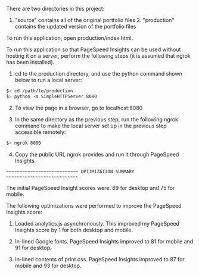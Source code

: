 There are two directories in this project:

1. "source" contains all of the original portfolio files 2. "production"
contains the updated version of the portfolio files

To run this application, open production/index.html.

To run this application so that PageSpeed Insights can be used without hosting
it on a server, perform the following steps (it is assumed that ngrok has been
installed).

1. cd to the production directory, and use the python command shown below to run
a local server:

```bash
$> cd /path/to/production
$> python -m SimpleHTTPServer 8080
```

2. To view the page in a browser, go to localhost:8080

3. In the same directory as the previous step, run the following ngrok command
to make the local server set up in the previous step accessible remotely:

``` bash
$> ngrok 8080
```

4. Copy the public URL ngrok provides and run it through PageSpeed Insights.

~~~~~~~~~~~~~~~~~~~~~~~~~~~~~~~~~~~~~~~~~~~~~~~~~~~~~~~~~~~~~~~~~~~~~~~~~~~~
~~~~~~~~~~~~~~~~~~~~~~~~~~~ OPTIMIZATION SUMMARY ~~~~~~~~~~~~~~~~~~~~~~~~~~~
~~~~~~~~~~~~~~~~~~~~~~~~~~~~~~~~~~~~~~~~~~~~~~~~~~~~~~~~~~~~~~~~~~~~~~~~~~~~

The initial PageSpeed Insight scores were: 89 for desktop and 75 for mobile.

The following optimizations were performed to improve the PageSpeed Insights
score:

1. Loaded analytics.js asynchronously. This improved my PageSpeed Insights
score by 1 for both desktop and mobile.

2. In-lined Google fonts. PageSpeed Insights improved to 81 for mobile and 91
for desktop.

3. In-lined contents of print.css. PageSpeed Insights improved to 87 for mobile
and 93 for desktop.
